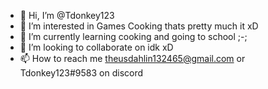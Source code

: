 - 👋 Hi, I’m @Tdonkey123
- 👀 I’m interested in Games Cooking thats pretty much it xD
- 🌱 I’m currently learning cooking and going to school ;-;
- 💞️ I’m looking to collaborate on idk xD
- 📫 How to reach me theusdahlin132465@gmail.com or Tdonkey123#9583 on discord

<!---
Tdonkey123/Tdonkey123 is a ✨ special ✨ repository because its `README.md` (this file) appears on your GitHub profile.
You can click the Preview link to take a look at your changes.
--->


